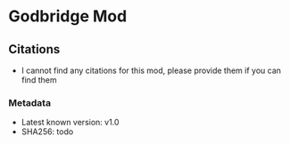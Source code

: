 # Godbridge Mod

## Citations 
- I cannot find any citations for this mod, please provide them if you can find them

### Metadata
- Latest known version: v1.0
- SHA256: todo